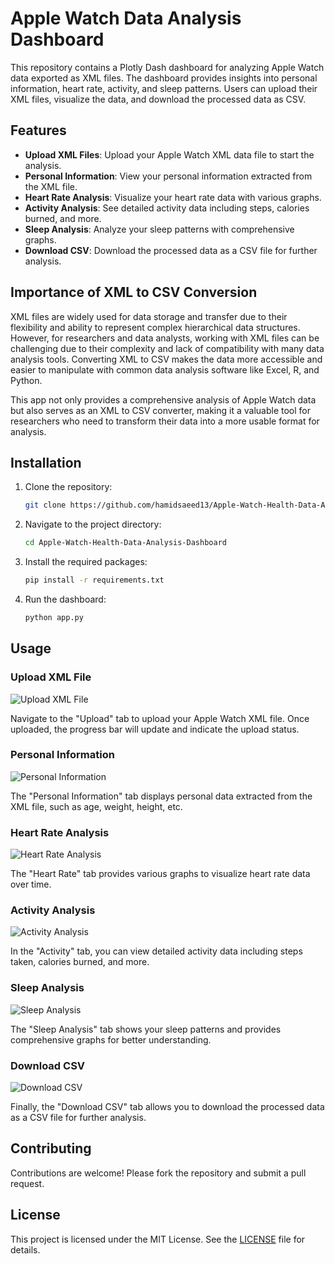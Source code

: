 # Apple Watch Data Analysis Dashboard

This repository contains a Plotly Dash dashboard for analyzing Apple Watch data exported as XML files. The dashboard provides insights into personal information, heart rate, activity, and sleep patterns. Users can upload their XML files, visualize the data, and download the processed data as CSV.

## Features

- **Upload XML Files**: Upload your Apple Watch XML data file to start the analysis.
- **Personal Information**: View your personal information extracted from the XML file.
- **Heart Rate Analysis**: Visualize your heart rate data with various graphs.
- **Activity Analysis**: See detailed activity data including steps, calories burned, and more.
- **Sleep Analysis**: Analyze your sleep patterns with comprehensive graphs.
- **Download CSV**: Download the processed data as a CSV file for further analysis.
## Importance of XML to CSV Conversion

XML files are widely used for data storage and transfer due to their flexibility and ability to represent complex hierarchical data structures. However, for researchers and data analysts, working with XML files can be challenging due to their complexity and lack of compatibility with many data analysis tools. Converting XML to CSV makes the data more accessible and easier to manipulate with common data analysis software like Excel, R, and Python.

This app not only provides a comprehensive analysis of Apple Watch data but also serves as an XML to CSV converter, making it a valuable tool for researchers who need to transform their data into a more usable format for analysis.

## Installation

1. Clone the repository:
    ```sh
    git clone https://github.com/hamidsaeed13/Apple-Watch-Health-Data-Analysis-Dashboard.git
    ```
2. Navigate to the project directory:
    ```sh
    cd Apple-Watch-Health-Data-Analysis-Dashboard
    ```
3. Install the required packages:
    ```sh
    pip install -r requirements.txt
    ```
4. Run the dashboard:
    ```sh
    python app.py
    ```

## Usage

### Upload XML File

![Upload XML File](images/upload.PNG)

Navigate to the "Upload" tab to upload your Apple Watch XML file. Once uploaded, the progress bar will update and indicate the upload status.

### Personal Information

![Personal Information](images/personal_info.PNG)

The "Personal Information" tab displays personal data extracted from the XML file, such as age, weight, height, etc.

### Heart Rate Analysis

![Heart Rate Analysis](images/heart_rate.PNG)

The "Heart Rate" tab provides various graphs to visualize heart rate data over time.

### Activity Analysis

![Activity Analysis](images/activity.PNG)

In the "Activity" tab, you can view detailed activity data including steps taken, calories burned, and more.

### Sleep Analysis

![Sleep Analysis](images/sleep.PNG)

The "Sleep Analysis" tab shows your sleep patterns and provides comprehensive graphs for better understanding.

### Download CSV

![Download CSV](images/download_csv.PNG)

Finally, the "Download CSV" tab allows you to download the processed data as a CSV file for further analysis.

## Contributing

Contributions are welcome! Please fork the repository and submit a pull request.

## License

This project is licensed under the MIT License. See the [LICENSE](LICENSE) file for details.
